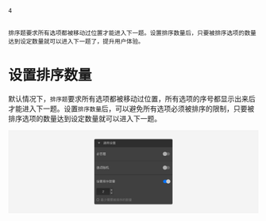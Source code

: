 ```index
4
```
```tag

```
```summary
排序题要求所有选项都被移动过位置才能进入下一题。设置排序数量后，只要被排序选项的数量达到设定数量就可以进入下一题了，提升用户体验。
```
# 设置排序数量

默认情况下，`排序题`要求所有选项都被移动过位置，所有选项的序号都显示出来后才能进入下一题。设置`排序数量`后，可以避免所有选项必须被排序的限制，只要被排序选项的数量达到设定数量就可以进入下一题。

<img src='../assets/05questionGeneralSetting/04sortAmout/common.png'>